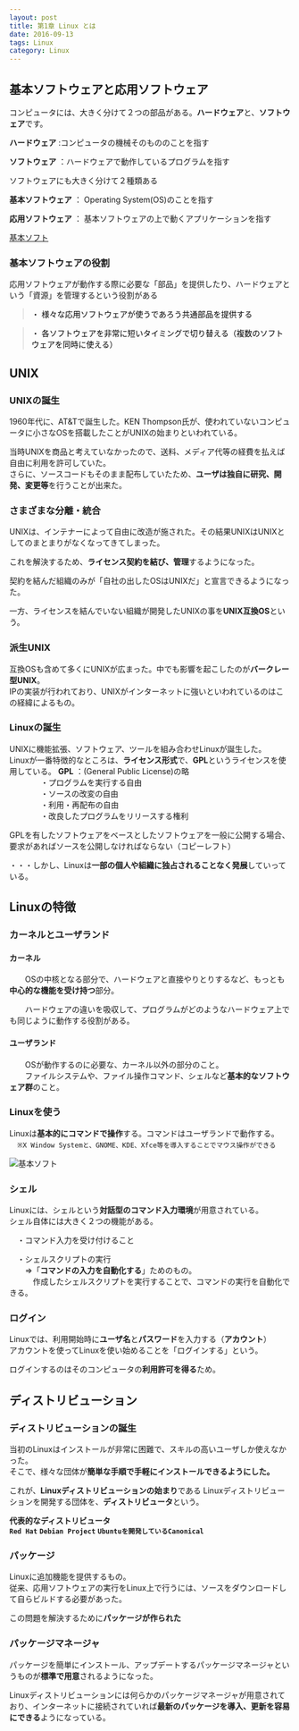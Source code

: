 ```yaml
---
layout: post
title: 第1章 Linux とは
date: 2016-09-13
tags: Linux
category: Linux
---
```


## 基本ソフトウェアと応用ソフトウェア
コンピュータには、大きく分けて２つの部品がある。**ハードウェア**と、**ソフトウェア**です。  

**ハードウェア** :コンピュータの機械そのもののことを指す
  
**ソフトウェア** ：ハードウェアで動作しているプログラムを指す  

ソフトウェアにも大きく分けて２種類ある　

**基本ソフトウェア** ： Operating System(OS)のことを指す

**応用ソフトウェア** ： 基本ソフトウェアの上で動くアプリケーションを指す

 [基本ソフト]("images/Linux01_01.png")


### 基本ソフトウェアの役割
応用ソフトウェアが動作する際に必要な「部品」を提供したり、ハードウェアという「資源」を管理するという役割がある
> <font color="000000">・ 様々な応用ソフトウェアが使うであろう共通部品を提供する
</font>
  
> <font color="000000"> ・ 各ソフトウェアを非常に短いタイミングで切り替える（複数のソフトウェアを同時に使える）</font>

## UNIX
### UNIXの誕生
1960年代に、AT&Tで誕生した。KEN Thompson氏が、使われていないコンピュータに小さなOSを搭載したことがUNIXの始まりといわれている。

当時UNIXを商品と考えていなかったので、送料、メディア代等の経費を払えば自由に利用を許可していた。  
さらに、ソースコードもそのまま配布していたため、**ユーザは独自に研究、開発、変更等**を行うことが出来た。

### さまざまな分離・統合
UNIXは、インテナーによって自由に改造が施された。その結果UNIXはUNIXとしてのまとまりがなくなってきてしまった。
  
これを解決するため、**ライセンス契約を結び、管理**するようになった。

契約を結んだ組織のみが「自社の出したOSはUNIXだ」と宣言できるようになった。

一方、ライセンスを結んでいない組織が開発したUNIXの事を**UNIX互換OS**という。

### 派生UNIX
互換OSも含めて多くにUNIXが広まった。中でも影響を起こしたのが**バークレー型UNIX**。  
IPの実装が行われており、UNIXがインターネットに強いといわれているのはこの経緯によるもの。

### Linuxの誕生
UNIXに機能拡張、ソフトウェア、ツールを組み合わせLinuxが誕生した。  
Linuxが一番特徴的なところは、**ライセンス形式**で、**GPL**というライセンスを使用している。
**GPL** ：(General Public License)の略  
　　　　・プログラムを実行する自由  
　　　　・ソースの改変の自由  
　　　　・利用・再配布の自由  
　　　　・改良したプログラムをリリースする権利

GPLを有したソフトウェアをベースとしたソフトウェアを一般に公開する場合、要求があればソースを公開しなければならない（コピーレフト）

・・・しかし、Linuxは**一部の個人や組織に独占されることなく発展**していっている。

## Linuxの特徴
### カーネルとユーザランド
#### カーネル
　　OSの中核となる部分で、ハードウェアと直接やりとりするなど、もっとも**中心的な機能を受け持つ**部分。  

　　ハードウェアの違いを吸収して、プログラムがどのようなハードウェア上でも同じように動作する役割がある。

#### ユーザランド
　　OSが動作するのに必要な、カーネル以外の部分のこと。  
　　ファイルシステムや、ファイル操作コマンド、シェルなど**基本的なソフトウェア群**のこと。

### Linuxを使う
Linuxは**基本的にコマンドで操作**する。コマンドはユーザランドで動作する。  
　`※X Window Systemと、GNOME、KDE、Xfce等を導入することでマウス操作ができる`

 ![基本ソフト]("images/Linux01_01.png")

### シェル
Linuxには、シェルという**対話型のコマンド入力環境**が用意されている。  
シェル自体には大きく２つの機能がある。

　・コマンド入力を受け付けること  

　・シェルスクリプトの実行  
　　⇒「**コマンドの入力を自動化する**」ためのもの。  
　　　作成したシェルスクリプトを実行することで、コマンドの実行を自動化できる。
　　　
### ログイン
Linuxでは、利用開始時に**ユーザ名**と**パスワード**を入力する（**アカウント**）  
アカウントを使ってLinuxを使い始めることを「ログインする」という。

ログインするのはそのコンピュータの**利用許可を得る**ため。

## ディストリビューション
### ディストリビューションの誕生
当初のLinuxはインストールが非常に困難で、スキルの高いユーザしか使えなかった。  
そこで、様々な団体が**簡単な手順で手軽にインストールできるようにした。**

これが、**Linuxディストリビューションの始まり**である
Linuxディストリビューションを開発する団体を、**ディストリビュータ**という。


**代表的なディストリビュータ**  
**`Red Hat`** **`Debian Project`** **`Ubuntuを開発しているCanonical`**

### パッケージ
Linuxに追加機能を提供するもの。  
従来、応用ソフトウェアの実行をLinux上で行うには、ソースをダウンロードして自らビルドする必要があった。  

この問題を解決するために**パッケージが作られた**

### パッケージマネージャ
パッケージを簡単にインストール、アップデートするパッケージマネージャというものが**標準で用意**されるようになった。  

Linuxディストリビューションには何らかのパッケージマネージャが用意されており、インターネットに接続されていれば**最新のパッケージを導入、更新を容易にできる**ようになっている。